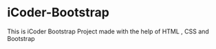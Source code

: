 # iCoder-Bootstrap   
This is iCoder Bootstrap Project made with the help of HTML , CSS and Bootstrap
